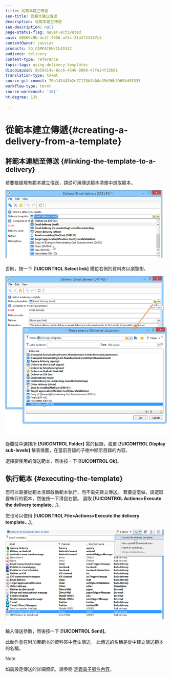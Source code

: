 ```yaml
---
title: 從範本建立傳遞
seo-title: 從範本建立傳遞
description: 從範本建立傳遞
seo-description: null
page-status-flag: never-activated
uuid: d0506c9b-dc3f-4956-af5c-21a3f23307c3
contentOwner: sauviat
products: SG_CAMPAIGN/CLASSIC
audience: delivery
content-type: reference
topic-tags: using-delivery-templates
discoiquuid: 8b50d14a-8cc6-4546-8069-47fe24f15b61
translation-type: tm+mt
source-git-commit: 70b143445b2e77128b9404e35d96b39694d55335
workflow-type: tm+mt
source-wordcount: '181'
ht-degree: 13%

---
```



# 從範本建立傳遞{#creating-a-delivery-from-a-template}

## 將範本連結至傳送 {#linking-the-template-to-a-delivery}

若要根據現有範本建立傳送，請從可用傳送範本清單中選取範本。

![](assets/s_ncs_user_wizard_select_template.png)

否則，按一下 **[!UICONTROL Select link]** 欄位右側的資料夾以瀏覽樹。

![](assets/s_ncs_user_wizard_choose_link.png)

從欄位中選擇所 **[!UICONTROL Folder]** 需的目錄，或單 **[!UICONTROL Display sub-levels]** 擊表徵圖，在當前目錄的子樹中顯示目錄的內容。

選擇要使用的傳送範本，然後按一下 **[!UICONTROL Ok]**。

## 執行範本 {#executing-the-template}

您可以直接從範本清單啟動範本執行，而不需先建立傳送。 若要這麼做，請選取要執行的範本，然後按一下滑鼠右鍵。 選取 **[!UICONTROL Actions>Execute the delivery template...]**。

您也可以使用 **[!UICONTROL File>Actions>Execute the delivery template...]**。

![](assets/s_ncs_user_template_execute_menu.png)

輸入傳送參數，然後按一下 **[!UICONTROL Send]**。

此動作會在附加至範本的資料夾中產生傳送。 此傳送的名稱是從中建立傳送範本的名稱。

>[!NOTE]
>
>如需設定傳送的詳細資訊，請參閱 [定義電子郵件內容](../../delivery/using/defining-the-email-content.md)。
